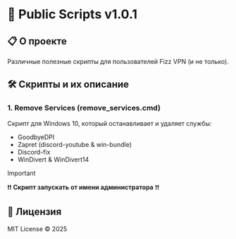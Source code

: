 # 🚀 Public Scripts v1.0.1

## 📋 О проекте

Различные полезные скрипты для пользователей Fizz VPN (и не только).

## 🛠️ Скрипты и их описание

### 1. Remove Services (remove_services.cmd)

Скрипт для Windows 10, который останавливает и удаляет службы:

- GoodbyeDPI
- Zapret (discord-youtube & win-bundle)
- Discord-fix
- WinDivert & WinDivert14

 > [!IMPORTANT]
 > ❗❗ **Скрипт запускать от имени администратора** ❗❗  
  
## 📜 Лицензия

MIT License © 2025

